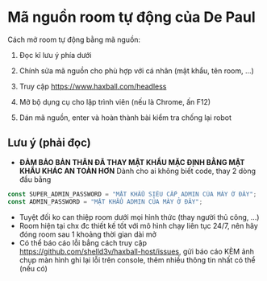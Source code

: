 # Mã nguồn room tự động của De Paul

Cách mở room tự động bằng mã nguồn:
1. Đọc kĩ lưu ý phía dưới

2. Chính sửa mã nguồn cho phù hợp với cá nhân (mật khẩu, tên room, ...)
3. Truy cập https://www.haxball.com/headless
4. Mở bộ dụng cụ cho lập trình viên (nếu là Chrome, ấn F12)
5. Dán mã nguồn, enter và hoàn thành bài kiểm tra chống lại robot

## Lưu ý (phải đọc)
- **ĐẢM BẢO BẢN THÂN ĐÃ THAY MẬT KHẨU MẶC ĐỊNH BẰNG MẬT KHẨU KHÁC AN TOÀN HƠN**
Dành cho ai không biết code, thay 2 dòng đầu bằng
```javascript
const SUPER_ADMIN_PASSWORD = "MẬT KHẨU SIÊU CẤP ADMIN CỦA MÀY Ở ĐÂY";
const ADMIN_PASSWORD = "MẬT KHẨU ADMIN CỦA MÀY Ở ĐÂY";
```

- Tuyệt đối ko can thiệp room dưới mọi hình thức (thay người thủ công, ...)
- Room hiện tại chx đc thiết kế tốt với mô hình chạy liên tục 24/7, nên hãy đóng room sau 1 khoảng thời gian dài mở
- Có thể báo cáo lỗi bẳng cách truy cập https://github.com/shelld3v/haxball-host/issues, gửi báo cáo KÈM ảnh chụp màn hình ghi lại lỗi trên console, thêm nhiều thông tin nhất có thể (nếu có)
